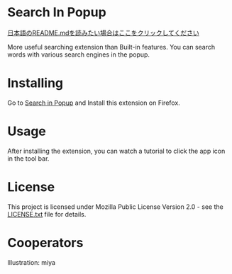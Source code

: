 ﻿# Search In Popup
[日本語のREADME.mdを読みたい場合はここをクリックしてください](README_ja.md)

More useful searching extension than Built-in features. You can search words with various search engines in the popup.

# Installing
Go to [Search in Popup](https://addons.mozilla.org/en-US/firefox/addon/search-in-popup/) and Install this extension on Firefox.

# Usage
After installing the extension, you can watch a tutorial to click the app icon in the tool bar.

# License
This project is licensed under Mozilla Public License Version 2.0 - see the [LICENSE.txt](LICENSE.txt) file for details.

# Cooperators
Illustration: miya

